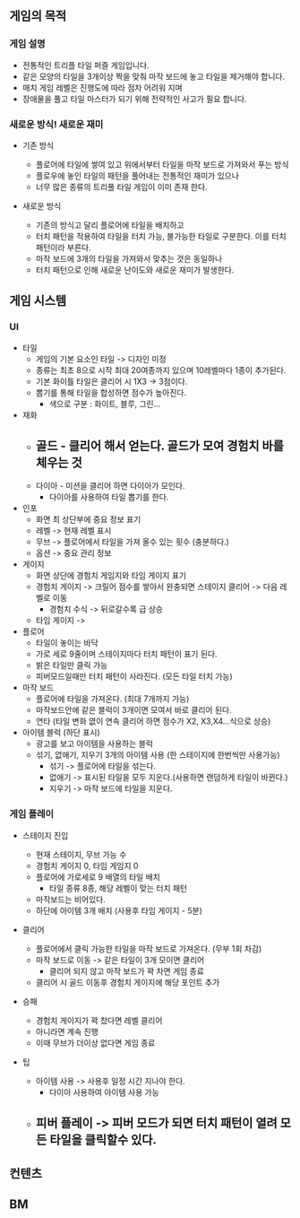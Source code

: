 ## 게임의 목적
### 게임 설명
- 전통적인 트리플 타일 퍼즐 게임입니다.
- 같은 모양의 타일을 3개이상 짝을 맞춰 마작 보드에 놓고 타일을 제거해야 합니다.
- 매치 게임 레벨은 진행도에 따라 점차 어려워 지며
- 장애물을 풀고 타일 마스터가 되기 위해 전략적인 사고가 필요 합니다. 

### 새로운 방식! 새로운 재미
- 기존 방식
  - 플로어에 타일에 쌓여 있고 위에서부터 타일을 마작 보드로 가져와서 푸는 방식
  - 플로우에 놓인 타일의 패턴을 풀어내는 전통적인 재미가 있으나
  - 너무 많은 종류의 트리풀 타일 게임이 이미 존재 한다. 

- 새로운 방식
  - 기존의 방식고 달리 플로어에 타일을 배치하고
  - 터치 패턴을 적용하여 타일을 터치 가능, 불가능한 타일로 구분한다. 이를 터치 패턴이라 부른다.
  - 마작 보드에 3개의 타일을 가져와서 맞추는 것은 동일하나
  - 터치 패턴으로 인해 새로운 난이도와 새로운 재미가 발생한다.  

## 게임 시스템
### UI
- 타일
  - 게임의 기본 요소인 타일 -> 디자인 미정
  - 종류는 최초 8으로 시작 최대 20여종까지 있으며 10레벨마다 1종이 추가된다.
  - 기본 화이틀 타일은 클리어 시 1X3 -> 3점이다.
  - 뽑기를 통해 타일을 합성하면 점수가 높아진다.
    - 색으로 구분 : 화이트, 블루, 그린...   
- 재화
  - 골드 - 클리어 해서 얻는다. 골드가 모여 경험치 바를 체우는 것
    -  
  - 다이아 - 미션을 클리어 하면 다이아가 모인다.
    - 다이아를 사용하여 타일 뽑기를 한다.  
- 인포
  - 화면 최 상단부에 중요 정보 표기
  - 레벨 -> 현재 레벨 표시
  - 무브 -> 플로어에서 타일을 가져 올수 있는 횟수 (충분하다.)
  - 옵션 -> 중요 관리 정보   
- 게이지
  - 화면 상단에 경험치 게임지와 타임 게이지 표기
  - 경험치 게이지 -> 크릴어 점수를 쌓아서 완충되면 스테이지 클리어 -> 다음 레벨로 이동
    - 경험치 수식 -> 뒤로갈수록 급 상승 
  - 타임 게이지 ->  
- 플로어
  - 타일이 놓이는 바닥
  - 가로 세로 9줄이며 스테이지마다 터치 패턴이 표기 된다.
  - 밝은 타일만 클릭 가능
  - 피버모드일때만 터치 패턴이 사라진다. (모든 타일 터치 가능) 
- 마작 보드
  - 플로어에 타일을 가져온다. (최대 7개까지 가능)
  - 마작보드안에 같은 블럭이 3개이면 모여서 바로 클리어 된다.
  - 연타 (타일 변화 엾이 연속 클리어 하면 점수가 X2, X3,X4...식으로 상승) 
- 아이템 블럭 (하단 표시)
  - 광고를 보고 아이템을 사용하는 블럭
  - 섞기, 없애기, 지우기 3개의 아이템 사용 (한 스테이지에 한번씩만 사용가능)
    - 섞기 -> 플로어에 타일을 섞는다.
    - 없애기 -> 표시된 타일을 모두 지운다.(사용하면 랜덤하게 타일이 바뀐다.)
    - 지우기 -> 마작 보드에 타일을 지운다. 

### 게임 플레이
- 스테이지 진입
  - 현재 스테이지, 무브 가능 수
  - 경험치 게이지 0, 타임 게임지 0
  - 플로어에 가로세로 9 배열의 타일 배치
    - 타일 종류 8종, 해당 레벨이 맞는 터치 패턴
  - 마작보드는 비어있다.
  - 하단에 아이템 3개 배치 (사용후 타임 게이지 - 5분)   

- 클리어
  - 플로어에서 클릭 가능한 타일을 마작 보드로 가져온다. (무부 1회 차감)
  - 마작 보드로 이동 -> 같은 타일이 3개 모이면 클리어
    - 클리어 되지 않고 마작 보드가 꽉 차면 게임 종료  
  - 클리어 시 골드 이동후 경험치 게이지에 해당 포인트 추가

- 승패
  - 경험치 게이지가 꽉 찼다면 레벨 클리어
  - 아니라면 계속 진행
  - 이때 무브가 더이상 없다면 게임 종료 

- 팁
  - 아이템 사용 -> 사용후 일정 시간 지나야 한다.
    - 다이아 사용하여 아이템 사용 가능
  - 피버 플레이 -> 피버 모드가 되면 터치 패턴이 열려 모든 타일을 클릭할수 있다.
    -    

## 컨텐츠
## BM
